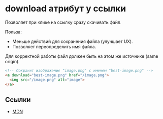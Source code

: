 # download атрибут у ссылки

Позволяет при клике на ссылку сразу скачивать файл.

Польза:

- Меньше действий для сохранения файла (улучшает UX).
- Позволяет переопределить имя файла.

Для корректной работы файл должен быть на этом же источнике (same origin).

```html
<!-- Сохранит изображение "image.png" с именем "best-image.png" -->
<a download="best-image.png" href="/image.png">
  <img src="/image.png" alt="image">
</a>
```

## Ссылки

- [MDN](https://developer.mozilla.org/en-US/docs/Web/HTML/Element/a#download)

